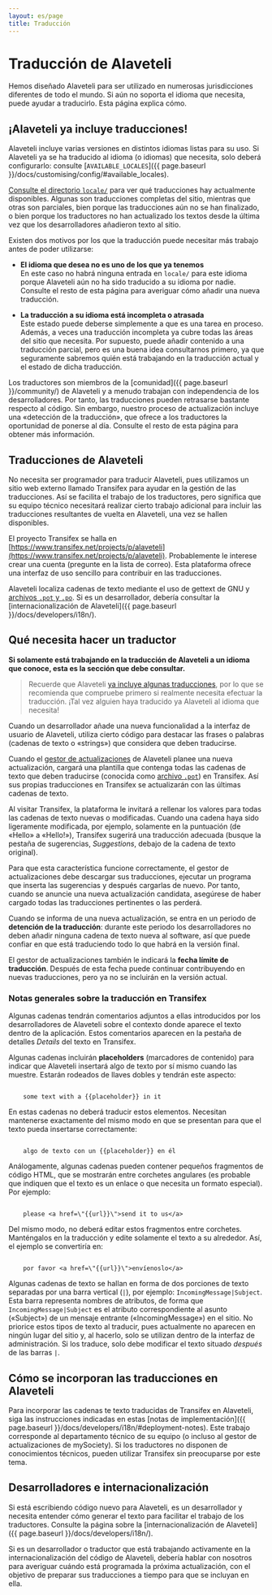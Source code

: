 ```yaml
---
layout: es/page
title: Traducción
---
```


# Traducción de Alaveteli

<p class="lead">
	Hemos diseñado Alaveteli para ser utilizado en numerosas jurisdicciones
	diferentes de todo el mundo. Si aún no soporta el idioma que necesita, puede
	ayudar a traducirlo. Esta página explica cómo.
</p>

## ¡Alaveteli ya incluye traducciones!

Alaveteli incluye varias versiones en distintos idiomas listas para su uso.
Si Alaveteli ya se ha traducido al idioma (o idiomas) que necesita, solo
deberá configurarlo: consulte
[`AVAILABLE_LOCALES`]({{ page.baseurl }}/docs/customising/config/#available_locales).

[Consulte el directorio `locale/`](https://github.com/mysociety/alaveteli/tree/master/locale)
para ver qué traducciones hay actualmente disponibles. Algunas son traducciones completas del
sitio, mientras que otras son parciales, bien porque las traducciones aún no se han finalizado,
o bien porque los traductores no han actualizado los textos desde la última vez que los
desarrolladores añadieron texto al sitio.

Existen dos motivos por los que la traducción puede necesitar más trabajo antes de poder utilizarse:

* **El idioma que desea no es uno de los que ya tenemos** <br> En este caso
  no habrá ninguna entrada en ``locale/`` para este idioma porque Alaveteli aún
  no ha sido traducido a su idioma por nadie. Consulte el resto de esta
  página para averiguar cómo añadir una nueva traducción.

* **La traducción a su idioma está incompleta o atrasada** <br>
  Este estado puede deberse simplemente a que es una tarea en proceso. Además, a veces
  una traducción incompleta ya cubre todas las áreas del sitio que necesita.
  Por supuesto, puede añadir contenido a una traducción parcial, pero es una buena idea
  consultarnos primero, ya que seguramente sabremos quién está trabajando en la traducción
  actual y el estado de dicha traducción.

Los traductores son miembros de la
[comunidad]({{ page.baseurl }}/community/) de Alaveteli y a menudo trabajan con
independencia de los desarrolladores. Por tanto, las traducciones pueden retrasarse
bastante respecto al código. Sin embargo, nuestro proceso de actualización incluye
una «detección de la traducción», que ofrece a los traductores la oportunidad de 
ponerse al día. Consulte el resto de esta página para obtener más información.

## Traducciones de Alaveteli

No necesita ser programador para traducir Alaveteli, pues utilizamos un sitio web
externo llamado Transifex para ayudar en la gestión de las traducciones. Así se facilita
el trabajo de los traductores, pero significa que su equipo técnico necesitará realizar
cierto trabajo adicional para incluir las traducciones resultantes de vuelta en 
Alaveteli, una vez se hallen disponibles.

El proyecto Transifex se halla en
[https://www.transifex.net/projects/p/alaveteli](https://www.transifex.net/projects/p/alaveteli).
Probablemente le interese crear una cuenta (pregunte en la lista de correo). Esta plataforma ofrece una
interfaz de uso sencillo para contribuir en las traducciones.

Alaveteli localiza cadenas de texto mediante el uso de gettext de GNU y
<a href="{{ page.baseurl }}/docs/glossary/#po" class="glossary__link">archivos <code>.pot</code> y <code>.po</code></a>.
Si es un desarrollador, debería consultar la
[internacionalización de Alaveteli]({{ page.baseurl }}/docs/developers/i18n/).


## Qué necesita hacer un traductor

**Si solamente está trabajando en la traducción de Alaveteli a un idioma que conoce,
esta es la sección que debe consultar.**

> Recuerde que Alaveteli
> [ya incluye algunas traducciones](#alaveteli-already-contains-translations),
> por lo que se recomienda que compruebe primero si realmente necesita efectuar la traducción.
> ¡Tal vez alguien haya traducido ya Alaveteli al idioma que necesita!

Cuando un desarrollador añade una nueva funcionalidad a la interfaz de usuario de Alaveteli,
utiliza cierto código para destacar las frases o palabras (cadenas de texto o «strings»)
que considera que deben traducirse.

Cuando el
<a href="{{ page.baseurl }}/docs/glossary/#release" class="glossary__link">gestor de actualizaciones</a>
de Alaveteli planee una nueva actualización, cargará una plantilla que contenga todas las
cadenas de texto que deben traducirse (conocida como
<a href="{{ page.baseurl }}/docs/glossary/#po" class="glossary__link">archivo <code>.pot</code></a>)
en Transifex. Así sus propias traducciones en Transifex se actualizarán con las últimas
cadenas de texto.

Al visitar Transifex, la plataforma le invitará a rellenar los valores para todas las
cadenas de texto nuevas o modificadas. Cuando una cadena haya sido ligeramente modificada,
por ejemplo, solamente en la puntuación (de «Hello» a «Hello!»), Transifex
sugerirá una traducción adecuada (busque la pestaña de sugerencias, *Suggestions*,
debajo de la cadena de texto original).

Para que esta característica funcione correctamente, el gestor de actualizaciones debe
descargar sus traducciones, ejecutar un programa que inserta las sugerencias y después
cargarlas de nuevo. Por tanto, cuando se anuncie una nueva actualización candidata, asegúrese de
haber cargado todas las traducciones pertinentes o las perderá.

Cuando se informa de una nueva actualización, se entra en un periodo de **detención de la traducción**:
durante este periodo los desarrolladores no deben añadir ninguna cadena de texto nueva al software, así
que puede confiar en que está traduciendo todo lo que habrá en la versión final.

El gestor de actualizaciones también le indicará la **fecha límite de traducción**. Después de esta fecha
puede continuar contribuyendo en nuevas traducciones, pero ya no se incluirán en la versión actual.


### Notas generales sobre la traducción en Transifex

Algunas cadenas tendrán comentarios adjuntos a ellas introducidos por los desarrolladores de
Alaveteli sobre el contexto donde aparece el texto dentro de la aplicación. Estos comentarios
aparecen en la pestaña de detalles *Details* del texto en Transifex.

Algunas cadenas incluirán **placeholders** (marcadores de contenido) para indicar que Alaveteli
insertará algo de texto por sí mismo cuando las muestre. Estarán rodeados de
llaves dobles y tendrán este aspecto:

<code>
    some text with a &#123;&#123;placeholder&#125;&#125; in it
</code>
    
En estas cadenas no deberá traducir estos elementos. Necesitan mantenerse
exactamente del mismo modo en que se presentan para que el texto pueda insertarse
correctamente:

<code>
    algo de texto con un &#123;&#123;placeholder&#125;&#125; en él
</code>

Análogamente, algunas cadenas pueden contener pequeños fragmentos de código HTML, que se
mostrarán entre corchetes angulares (es probable que indiquen que el texto es un enlace o que 
necesita un formato especial). Por ejemplo: 

<code>
    please &lt;a href=\"&#123;&#123;url&#125;&#125;\"&gt;send it to us&lt;/a&gt;
</code>

Del mismo modo, no deberá editar estos fragmentos entre corchetes. Manténgalos en la 
traducción y edite solamente el texto a su alrededor. Así, el ejemplo se convertiría en:

<code>
    por favor &lt;a href=\"&#123;&#123;url&#125;&#125;\"&gt;envíenoslo&lt;/a&gt;
</code>

Algunas cadenas de texto se hallan en forma de dos porciones de texto separadas por una barra vertical
(`|`), por ejemplo: `IncomingMessage|Subject`. Esta barra representa nombres de atributos, de forma que
`IncomingMessage|Subject` es el atributo correspondiente al asunto («Subject») de un mensaje entrante («IncomingMessage»)
en el sitio. No priorice estos tipos de texto al traducir, pues actualmente no aparecen en 
ningún lugar del sitio y, al hacerlo, solo se utilizan dentro de la interfaz de administración. Si los traduce,
solo debe modificar el texto situado *después* de las barras `|`.


## Cómo se incorporan las traducciones en Alaveteli

Para incorporar las cadenas te texto traducidas de Transifex en Alaveteli, siga las 
instrucciones indicadas en estas [notas de implementación]({{ page.baseurl }}/docs/developers/i18n/#deployment-notes).
Este trabajo corresponde al departamento técnico de su equipo (o incluso al
gestor de actualizaciones de mySociety). Si los traductores no disponen de conocimientos técnicos,
pueden utilizar Transifex sin preocuparse por este tema.


## Desarrolladores e internacionalización

Si está escribiendo código nuevo para Alaveteli, es un desarrollador
y necesita entender cómo generar el texto para facilitar el trabajo de los
traductores. Consulte la página sobre la
[internacionalización de Alaveteli]({{ page.baseurl }}/docs/developers/i18n/).

Si es un desarrollador o traductor que está trabajando activamente en la internacionalización
del código de Alaveteli, debería hablar con nosotros para averiguar cuándo está programada la
próxima actualización, con el objetivo de preparar sus traducciones a tiempo para que se incluyan en ella.

